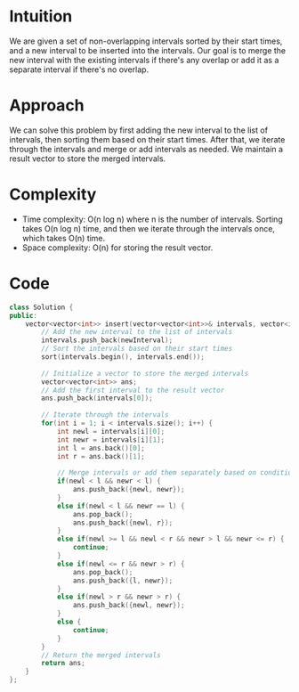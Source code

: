 # Intuition
We are given a set of non-overlapping intervals sorted by their start times, and a new interval to be inserted into the intervals. Our goal is to merge the new interval with the existing intervals if there's any overlap or add it as a separate interval if there's no overlap. 

# Approach
We can solve this problem by first adding the new interval to the list of intervals, then sorting them based on their start times. After that, we iterate through the intervals and merge or add intervals as needed. We maintain a result vector to store the merged intervals.

# Complexity
- Time complexity: O(n log n) where n is the number of intervals. Sorting takes O(n log n) time, and then we iterate through the intervals once, which takes O(n) time.
- Space complexity: O(n) for storing the result vector.

# Code
```cpp
class Solution {
public:
    vector<vector<int>> insert(vector<vector<int>>& intervals, vector<int>& newInterval) {
        // Add the new interval to the list of intervals
        intervals.push_back(newInterval);
        // Sort the intervals based on their start times
        sort(intervals.begin(), intervals.end());
        
        // Initialize a vector to store the merged intervals
        vector<vector<int>> ans;
        // Add the first interval to the result vector
        ans.push_back(intervals[0]);
        
        // Iterate through the intervals
        for(int i = 1; i < intervals.size(); i++) {
            int newl = intervals[i][0];
            int newr = intervals[i][1];
            int l = ans.back()[0];
            int r = ans.back()[1];
            
            // Merge intervals or add them separately based on conditions
            if(newl < l && newr < l) {
                ans.push_back({newl, newr});
            }
            else if(newl < l && newr == l) {
                ans.pop_back();
                ans.push_back({newl, r});
            }
            else if(newl >= l && newl < r && newr > l && newr <= r) {
                continue;
            }
            else if(newl <= r && newr > r) {
                ans.pop_back();
                ans.push_back({l, newr});
            }
            else if(newl > r && newr > r) {
                ans.push_back({newl, newr});
            }
            else {
                continue;
            }
        }
        // Return the merged intervals
        return ans;
    }
};
